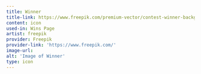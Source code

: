 ```yaml
---
title: Winner
title-link: https://www.freepik.com/premium-vector/contest-winner-background-with-trophy-confetti_2848255.htm
content: icon
used-in: Wins Page
artist: freepik
provider: Freepik
provider-link: 'https://www.freepik.com/'
image-url:
alt: 'Image of Winner'
type: icon
---
```

